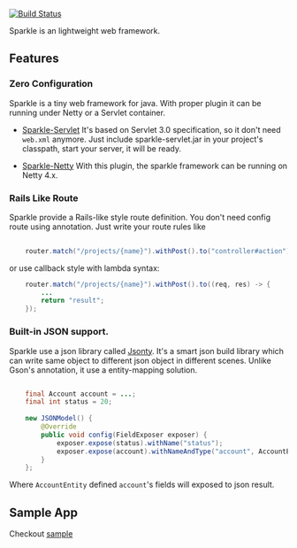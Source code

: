[![Build Status](https://drone.io/github.com/agilej/sparkle-core/status.png)](https://drone.io/github.com/agilej/sparkle-core/latest)

Sparkle is an lightweight web framework.

## Features

### Zero Configuration

Sparkle is a tiny web framework for java. With proper plugin it can be running under Netty or a Servlet container.

* [Sparkle-Servlet][sparkle-servlet]
It's based on Servlet 3.0 specification, so it don't need `web.xml` anymore. Just include sparkle-servlet.jar in your project's classpath, start your server, it will be ready.

* [Sparkle-Netty][sparkle-netty]
With this plugin, the sparkle framework can be running on Netty 4.x.

### Rails Like Route

Sparkle provide a Rails-like style route definition. You don't need config route using annotation. Just write your route rules like 

```java
    
    router.match("/projects/{name}").withPost().to("controller#action");
```

or use callback style with lambda syntax:

```java
    router.match("/projects/{name}").withPost().to((req, res) -> {
        ...
        return "result";
    });
```


### Built-in JSON support.

Sparkle use a json library called [Jsonty][jsonty]. It's a smart json build library which can write same object to different json object in different scenes. Unlike Gson's annotation, it use a entity-mapping solution.

```java

    final Account account = ...;
    final int status = 20;
    
    new JSONModel() {
        @Override
        public void config(FieldExposer exposer) {
            exposer.expose(status).withName("status");
            exposer.expose(account).withNameAndType("account", AccountEntity.class);
        }
    };
```    

Where `AccountEntity` defined `account`'s fields will exposed to json result.

## Sample App

Checkout [sample][sparkle-sample]

[sparkle-netty]: https://github.com/agilej/sparkle-netty  "Sparkle Netty"
[sparkle-servlet]: https://github.com/agilej/sparkle-servlet "Sparkle Servlet"
[sparkle-sample]: https://github.com/donnior/sparkle-sample  "Sparkle sample project"
[jsonty]: https://github.com/agilej/jsonty  "Jsonty lib"


